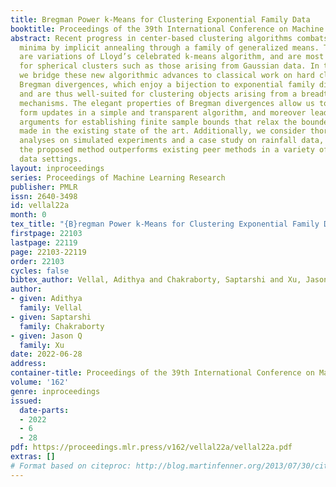 ```yaml
---
title: Bregman Power k-Means for Clustering Exponential Family Data
booktitle: Proceedings of the 39th International Conference on Machine Learning
abstract: Recent progress in center-based clustering algorithms combats poor local
  minima by implicit annealing through a family of generalized means. These methods
  are variations of Lloyd’s celebrated k-means algorithm, and are most appropriate
  for spherical clusters such as those arising from Gaussian data. In this paper,
  we bridge these new algorithmic advances to classical work on hard clustering under
  Bregman divergences, which enjoy a bijection to exponential family distributions
  and are thus well-suited for clustering objects arising from a breadth of data generating
  mechanisms. The elegant properties of Bregman divergences allow us to maintain closed
  form updates in a simple and transparent algorithm, and moreover lead to new theoretical
  arguments for establishing finite sample bounds that relax the bounded support assumption
  made in the existing state of the art. Additionally, we consider thorough empirical
  analyses on simulated experiments and a case study on rainfall data, finding that
  the proposed method outperforms existing peer methods in a variety of non-Gaussian
  data settings.
layout: inproceedings
series: Proceedings of Machine Learning Research
publisher: PMLR
issn: 2640-3498
id: vellal22a
month: 0
tex_title: "{B}regman Power k-Means for Clustering Exponential Family Data"
firstpage: 22103
lastpage: 22119
page: 22103-22119
order: 22103
cycles: false
bibtex_author: Vellal, Adithya and Chakraborty, Saptarshi and Xu, Jason Q
author:
- given: Adithya
  family: Vellal
- given: Saptarshi
  family: Chakraborty
- given: Jason Q
  family: Xu
date: 2022-06-28
address:
container-title: Proceedings of the 39th International Conference on Machine Learning
volume: '162'
genre: inproceedings
issued:
  date-parts:
  - 2022
  - 6
  - 28
pdf: https://proceedings.mlr.press/v162/vellal22a/vellal22a.pdf
extras: []
# Format based on citeproc: http://blog.martinfenner.org/2013/07/30/citeproc-yaml-for-bibliographies/
---
```

